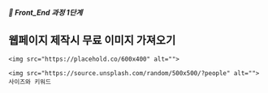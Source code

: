 ##### 🍑  Front_End 과정 1단계 


##  웹페이지 제작시 무료 이미지 가져오기

```
<img src="https://placehold.co/600x400" alt=""> 

<img src="https://source.unsplash.com/random/500x500/?people" alt="">  사이즈와 키워드

```
